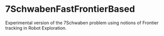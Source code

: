 # 7SchwabenFastFrontierBased
Experimental version of the 7Schwaben problem using notions of Frontier tracking in Robot Exploration.
